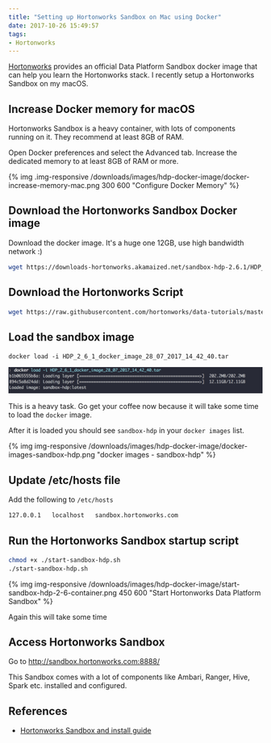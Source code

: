 ```yaml
---
title: "Setting up Hortonworks Sandbox on Mac using Docker"
date: 2017-10-26 15:49:57
tags:
- Hortonworks
---
```


[Hortonworks][2] provides an official Data Platform Sandbox docker image that can help you learn the Hortonworks stack. I recently setup a Hortonworks Sandbox on my macOS.

## Increase Docker memory for macOS ##

Hortonworks Sandbox is a heavy container, with lots of components running on it. They recommend at least 8GB of RAM.

Open Docker preferences and select the Advanced tab. Increase the dedicated memory to at least 8GB of RAM or more.

{% img .img-responsive /downloads/images/hdp-docker-image/docker-increase-memory-mac.png 300 600 "Configure Docker Memory" %}

## Download the Hortonworks Sandbox Docker image ##

Download the docker image. It's a huge one 12GB, use high bandwidth network :)

```sh
wget https://downloads-hortonworks.akamaized.net/sandbox-hdp-2.6.1/HDP_2_6_1_docker_image_28_07_2017_14_42_40.tar
```

## Download the Hortonworks Script ##

```sh
wget https://raw.githubusercontent.com/hortonworks/data-tutorials/master/tutorials/hdp/sandbox-port-forwarding-guide/assets/start-sandbox-hdp.sh
```

## Load the sandbox image ##

```
docker load -i HDP_2_6_1_docker_image_28_07_2017_14_42_40.tar
```

![Docker load Hortonworks Sandbox image][3]

This is a heavy task. Go get your coffee now because it will take some time to load the `docker` image.

After it is loaded you should see `sandbox-hdp` in your `docker images` list.

{% img img-responsive /downloads/images/hdp-docker-image/docker-images-sandbox-hdp.png "docker images - sandbox-hdp" %}

## Update /etc/hosts file ##

Add the following to `/etc/hosts`

```sh
127.0.0.1   localhost   sandbox.hortonworks.com

```

## Run the Hortonworks Sandbox startup script ##

```sh
chmod +x ./start-sandbox-hdp.sh
./start-sandbox-hdp.sh
```

{% img img-responsive /downloads/images/hdp-docker-image/start-sandbox-hdp-2-6-container.png 450 600 "Start Hortonworks Data Platform Sandbox" %}

Again this will take some time

## Access Hortonworks Sandbox ##

Go to http://sandbox.hortonworks.com:8888/

This Sandbox comes with a lot of components like Ambari, Ranger, Hive, Spark etc. installed and configured.

## References  ##
* [Hortonworks Sandbox and install guide][1]

[1]: https://hortonworks.com/tutorial/sandbox-deployment-and-install-guide/section/3/
[2]: https://hortonworks.com/
[3]: ../downloads/images/hdp-docker-image/docker-load-hdp-docker-image.png "Docker Load Hortonworks Sandbox"
